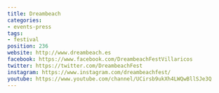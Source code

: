 ```yaml
---
title: Dreambeach
categories:
- events-press
tags:
- festival
position: 236
website: http://www.dreambeach.es
facebook: https://www.facebook.com/DreambeachFestVillaricos
twitter: https://twitter.com/DreambeachFest
instagram: https://www.instagram.com/dreambeachfest/
youtube: https://www.youtube.com/channel/UCirsb9ukXh4LWQwBllSJe3Q
---
```


